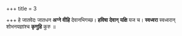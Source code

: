 +++
title = 3

+++
हे जातवेदः जातधन **अग्ने** **वीहि** देवानभिगच्छ। **हविषा** **देवान्** **यक्षि** यज च। **स्वध्वरा** स्वध्वरान् शोभनयज्ञांश्च **कृणुहि** कुरु ॥